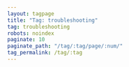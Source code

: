 ```yaml
---
layout: tagpage
title: "Tag: troubleshooting"
tag: troubleshooting
robots: noindex
paginate: 10
paginate_path: "/tag/:tag/page/:num/"
tag_permalink: /tag/:tag
---
```

